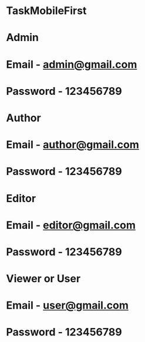 # TaskMobileFirst

# Admin 
# Email - admin@gmail.com
# Password - 123456789

# Author 
# Email - author@gmail.com
# Password - 123456789

# Editor 
# Email - editor@gmail.com
# Password - 123456789

# Viewer or  User
# Email - user@gmail.com
# Password - 123456789